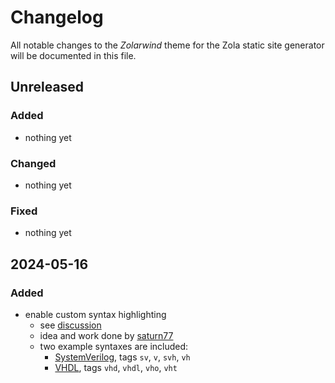 # Changelog

All notable changes to the *Zolarwind* theme for the Zola static site generator will be documented in this file.


## Unreleased

### Added
- nothing yet

### Changed
- nothing yet

### Fixed
- nothing yet


## 2024-05-16

### Added
- enable custom syntax highlighting
  - see [discussion](https://github.com/thomasweitzel/zolarwind/discussions/2)
  - idea and work done by [saturn77](https://github.com/saturn77)
  - two example syntaxes are included:
    - [SystemVerilog](syntaxes%2FSystemVerilog.sublime-syntax), tags `sv`, `v`, `svh`, `vh`
    - [VHDL](syntaxes%2FVHDL.sublime-syntax), tags `vhd`, `vhdl`, `vho`, `vht`
